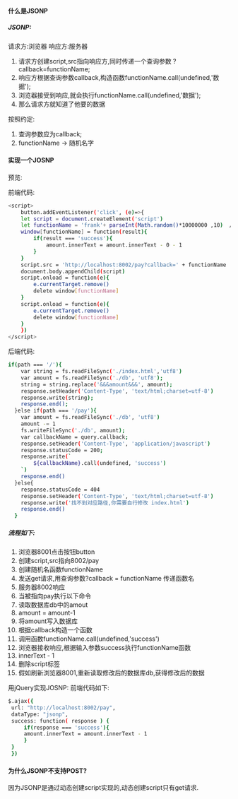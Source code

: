 #### 什么是JSONP

##### JSONP:
请求方:浏览器
响应方:服务器

1. 请求方创建script,src指向响应方,同时传递一个查询参数 ?callback=functionName;
2. 响应方根据查询参数callback,构造函数functionName.call(undefined,'数据');
3. 浏览器接受到响应,就会执行functionName.call(undefined,'数据');
4. 那么请求方就知道了他要的数据

按照约定:
1. 查询参数应为callback;
2. functionName -> 随机名字

#### 实现一个JOSNP

预览:

前端代码:
``` bash
<script>
    button.addEventListener('click', (e)=>{
    let script = document.createElement('script') 
    let functionName = 'frank'+ parseInt(Math.random()*10000000 ,10)  // 每次请求之前搞出一个随机的函数
    window[functionName] = function(result){
        if(result === 'success'){
            amount.innerText = amount.innerText - 0 - 1
        }
    }
    script.src = 'http://localhost:8002/pay?callback=' + functionName
    document.body.appendChild(script)
    script.onload = function(e){ 
        e.currentTarget.remove()
        delete window[functionName] 
    }
    script.onload = function(e){ 
        e.currentTarget.remove()
        delete window[functionName] 
    }
    })
</script>
```
后端代码:
``` bash
if(path === '/'){
    var string = fs.readFileSync('./index.html','utf8')
    var amount = fs.readFileSync('./db', 'utf8');
    string = string.replace('&&&amount&&&', amount);
    response.setHeader('Content-Type', 'text/html;charset=utf-8')
    response.write(string);
    response.end();
  }else if(path === '/pay'){
    var amount = fs.readFileSync('./db', 'utf8')
    amount -= 1
    fs.writeFileSync('./db', amount);
    var callbackName = query.callback;
    response.setHeader('Content-Type', 'application/javascript')
    response.statusCode = 200;
    response.write(`
        ${callbackName}.call(undefined, 'success')
    `)
    response.end()
  }else{
    response.statusCode = 404
    response.setHeader('Content-Type', 'text/html;charset=utf-8')
    response.write('找不到对应路径,你需要自行修改 index.html')
    response.end()
  }
```

##### 流程如下:
1. 浏览器8001点击按钮button
2. 创建script,src指向8002/pay
3. 创建随机名函数functionName
4. 发送get请求,用查询参数?callback = functionName 传递函数名
5. 服务器8002响应
6. 当被指向pay执行以下命令
7. 读取数据库db中的amout
8. amount = amount-1
9. 将amount写入数据库
10. 根据callback构造一个函数
11. 调用函数functionName.call(undefined,'success')
12. 浏览器接收响应,根据输入参数success执行functionName函数
13. innerText - 1
14. 删除script标签
15. 假如刷新浏览器8001,重新读取修改后的数据库db,获得修改后的数据

用jQuery实现JOSNP:
前端代码如下:
``` bash
$.ajax({
 url: "http://localhost:8002/pay",
 dataType: "jsonp",
 success: function( response ) {
     if(response === 'success'){
     amount.innerText = amount.innerText - 1
     }
 }
 })
```

#### 为什么JSONP不支持POST?

因为JSONP是通过动态创建script实现的,动态创建script只有get请求.